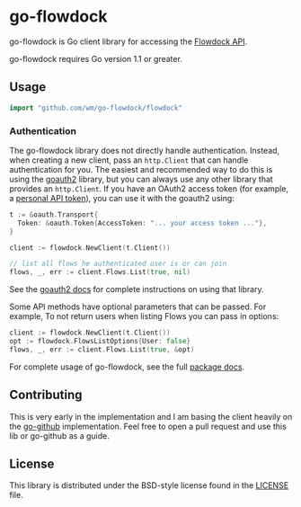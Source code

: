 # go-flowdock #

go-flowdock is Go client library for accessing the [Flowdock API][].

go-flowdock requires Go version 1.1 or greater.

## Usage ##

```go
import "github.com/wm/go-flowdock/flowdock"
```

### Authentication ###

The go-flowdock library does not directly handle authentication.  Instead, when
creating a new client, pass an `http.Client` that can handle authentication for
you.  The easiest and recommended way to do this is using the [goauth2][]
library, but you can always use any other library that provides an
`http.Client`.  If you have an OAuth2 access token (for example, a [personal
API token][]), you can use it with the goauth2 using:

```go
t := &oauth.Transport{
  Token: &oauth.Token{AccessToken: "... your access token ..."},
}

client := flowdock.NewClient(t.Client())

// list all flows he authenticated user is or can join
flows, _, err := client.Flows.List(true, nil)
```

See the [goauth2 docs][] for complete instructions on using that library.

Some API methods have optional parameters that can be passed. For example,
To not return users when listing Flows you can pass in options:

```go
client := flowdock.NewClient(t.Client())
opt := flowdock.FlowsListOptions{User: false}
flows, _, err := client.Flows.List(true, &opt)
```

For complete usage of go-flowdock, see the full [package docs][].

## Contributing ##

This is very early in the implementation and I am basing the client heavily on
the [go-github][] implementation. Feel free to open a pull request and use this
lib or go-github as a guide.

## License ##

This library is distributed under the BSD-style license found in the [LICENSE](./LICENSE)
file.

[Flowdock API]: http://developer.github.com/v3/
[goauth2]: https://code.google.com/p/goauth2/
[goauth2 docs]: http://godoc.org/code.google.com/p/goauth2/oauth
[personal API token]: https://flowdock.com/account/authorized_applications
[package docs]: http://godoc.org/github.com/wm/go-flowdock/flowdock
[go-github]: https://github.com/google/go-github
